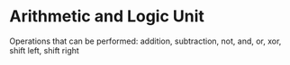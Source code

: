 # Arithmetic and Logic Unit
 Operations that can be performed: addition, subtraction, not, and, or, xor, shift left, shift right
